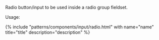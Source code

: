 Radio button/input to be used inside a radio group fieldset.

Usage:

{% include "patterns/components/input/radio.html" with name="name" title="title" description="description" %}
